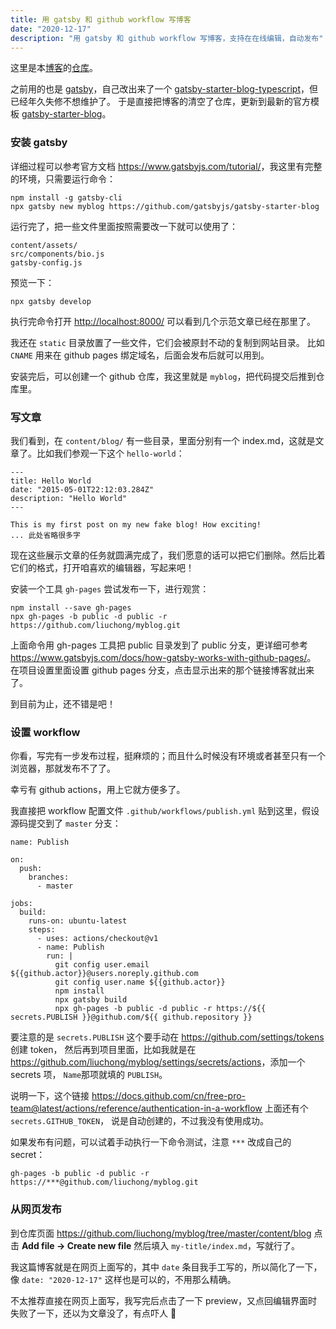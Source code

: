 ```yaml
---
title: 用 gatsby 和 github workflow 写博客
date: "2020-12-17"
description: "用 gatsby 和 github workflow 写博客，支持在在线编辑，自动发布"
---
```


这里是本[博客](/)的[仓库](https://github.com/liuchong/myblog)。

之前用的也是 [gatsby](https://www.gatsbyjs.com/)，自己改出来了一个 [gatsby-starter-blog-typescript](https://github.com/liuchong/gatsby-starter-blog-typescript)，但已经年久失修不想维护了。
于是直接把博客的清空了仓库，更新到最新的官方模板 [gatsby-starter-blog](https://github.com/gatsbyjs/gatsby-starter-blog)。

### 安装 gatsby

详细过程可以参考官方文档 <https://www.gatsbyjs.com/tutorial/>，我这里有完整的环境，只需要运行命令：

```
npm install -g gatsby-cli
npx gatsby new myblog https://github.com/gatsbyjs/gatsby-starter-blog
```

运行完了，把一些文件里面按照需要改一下就可以使用了：

```
content/assets/
src/components/bio.js
gatsby-config.js
```

预览一下：

```
npx gatsby develop
```

执行完命令打开 <http://localhost:8000/> 可以看到几个示范文章已经在那里了。

我还在 `static` 目录放置了一些文件，它们会被原封不动的复制到网站目录。
比如 `CNAME` 用来在 github pages 绑定域名，后面会发布后就可以用到。

安装完后，可以创建一个 github 仓库，我这里就是 `myblog`，把代码提交后推到仓库里。

### 写文章

我们看到，在 `content/blog/` 有一些目录，里面分别有一个 index.md，这就是文章了。比如我们参观一下这个 `hello-world`：

```
---
title: Hello World
date: "2015-05-01T22:12:03.284Z"
description: "Hello World"
---

This is my first post on my new fake blog! How exciting!
... 此处省略很多字
```

现在这些展示文章的任务就圆满完成了，我们愿意的话可以把它们删除。然后比着它们的格式，打开咱喜欢的编辑器，写起来吧！

安装一个工具 `gh-pages` 尝试发布一下，进行观赏：

```
npm install --save gh-pages
npx gh-pages -b public -d public -r https://github.com/liuchong/myblog.git
```

上面命令用 gh-pages 工具把 public 目录发到了 public 分支，更详细可参考 <https://www.gatsbyjs.com/docs/how-gatsby-works-with-github-pages/>。
在项目设置里面设置 github pages 分支，点击显示出来的那个链接博客就出来了。

到目前为止，还不错是吧！

### 设置 workflow

你看，写完有一步发布过程，挺麻烦的；而且什么时候没有环境或者甚至只有一个浏览器，那就发布不了了。

幸亏有 github actions，用上它就方便多了。

我直接把 workflow 配置文件 `.github/workflows/publish.yml` 贴到这里，假设源码提交到了 `master` 分支：

```
name: Publish

on:
  push:
    branches:
      - master

jobs:
  build:
    runs-on: ubuntu-latest
    steps:
      - uses: actions/checkout@v1
      - name: Publish
        run: |
          git config user.email ${{github.actor}}@users.noreply.github.com
          git config user.name ${{github.actor}}
          npm install
          npx gatsby build
          npx gh-pages -b public -d public -r https://${{ secrets.PUBLISH }}@github.com/${{ github.repository }}
```

要注意的是 `secrets.PUBLISH` 这个要手动在 <https://github.com/settings/tokens> 创建 token，
然后再到项目里面，比如我就是在 <https://github.com/liuchong/myblog/settings/secrets/actions>，添加一个 secrets 项，
`Name`那项就填的 `PUBLISH`。

说明一下，这个链接 <https://docs.github.com/cn/free-pro-team@latest/actions/reference/authentication-in-a-workflow> 上面还有个 `secrets.GITHUB_TOKEN`，
说是自动创建的，不过我没有使用成功。

如果发布有问题，可以试着手动执行一下命令测试，注意 `***` 改成自己的 secret：

```
gh-pages -b public -d public -r https://***@github.com/liuchong/myblog.git
```

### 从网页发布

到仓库页面 <https://github.com/liuchong/myblog/tree/master/content/blog> 点击 **Add file -> Create new file** 然后填入 `my-title/index.md`，写就行了。

我这篇博客就是在网页上面写的，其中 `date` 条目我手工写的，所以简化了一下，像 `date: "2020-12-17"` 这样也是可以的，不用那么精确。

不太推荐直接在网页上面写，我写完后点击了一下 preview，又点回编辑界面时失败了一下，还以为文章没了，有点吓人 👀
